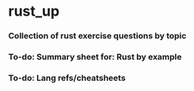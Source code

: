 # rust_up
### Collection of rust exercise questions by topic
### To-do: Summary sheet for: Rust by example
### To-do: Lang refs/cheatsheets
